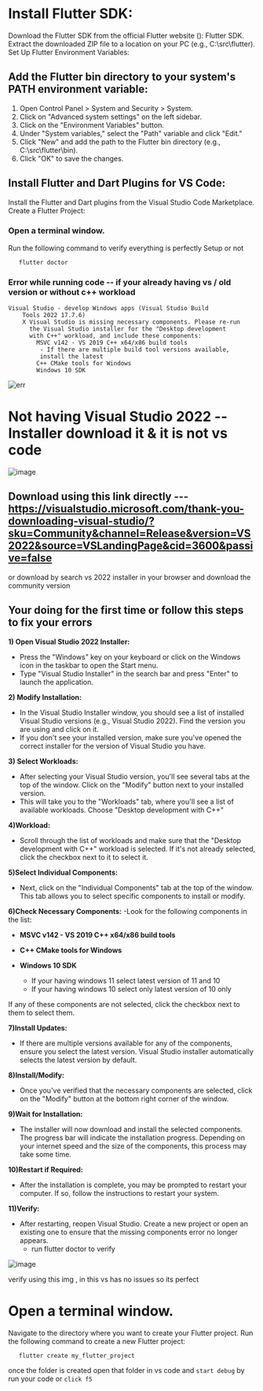 # Install Flutter SDK:

Download the Flutter SDK from the official Flutter website (): Flutter SDK.
Extract the downloaded ZIP file to a location on your PC (e.g., C:\src\flutter).
Set Up Flutter Environment Variables:

## Add the Flutter bin directory to your **system's PATH environment variable**:

1) Open Control Panel > System and Security > System.
2) Click on "Advanced system settings" on the left sidebar.
3) Click on the "Environment Variables" button.
4) Under "System variables," select the "Path" variable and click "Edit."
5) Click "New" and add the path to the Flutter bin directory (e.g., C:\src\flutter\bin).
6) Click "OK" to save the changes.


## Install Flutter and Dart Plugins for VS Code:

Install the Flutter and Dart plugins from the Visual Studio Code Marketplace.
Create a Flutter Project:

### Open a terminal window.
Run the following command to verify everything is perfectly Setup or not

```
   flutter doctor
```

### Error while running code -- if your already having vs / old version or without c++ workload 
```
Visual Studio - develop Windows apps (Visual Studio Build     
    Tools 2022 17.7.6)
    X Visual Studio is missing necessary components. Please re-run
      the Visual Studio installer for the "Desktop development    
      with C++" workload, and include these components:
        MSVC v142 - VS 2019 C++ x64/x86 build tools
         - If there are multiple build tool versions available,   
         install the latest
        C++ CMake tools for Windows
        Windows 10 SDK
```

![err](https://github.com/gdsc-kits-admin/flutter-bootcamp-2024/assets/116173614/8dc9a3c0-ef29-41e1-9b80-948f01efc3dd)


# Not having Visual Studio 2022 -- Installer download it &  it is not vs code 

![image](https://github.com/gdsc-kits-admin/flutter-bootcamp-2024/assets/116173614/44a3eb41-9e66-4845-a2b2-51cd34c22510)


## Download using this link directly --- https://visualstudio.microsoft.com/thank-you-downloading-visual-studio/?sku=Community&channel=Release&version=VS2022&source=VSLandingPage&cid=3600&passive=false

or download by search vs 2022 installer in your browser and download the community version 
        
## Your doing for the first time or follow this steps to fix your errors 

**1) Open Visual Studio 2022 Installer:**

- Press the "Windows" key on your keyboard or click on the Windows icon in the taskbar to open the Start menu.
- Type "Visual Studio Installer" in the search bar and press "Enter" to launch the application.

**2) Modify Installation:**

- In the Visual Studio Installer window, you should see a list of installed Visual Studio versions (e.g., Visual Studio 2022). Find the version you are using and click on it.
- If you don't see your installed version, make sure you've opened the correct installer for the version of Visual Studio you have.

**3) Select Workloads:**

- After selecting your Visual Studio version, you'll see several tabs at the top of the window. Click on the "Modify" button next to your installed version.
- This will take you to the "Workloads" tab, where you'll see a list of available workloads.
Choose "Desktop development with C++" 

**4)Workload:**

- Scroll through the list of workloads and make sure that the "Desktop development with C++" workload is selected.
If it's not already selected, click the checkbox next to it to select it.

**5)Select Individual Components:**
- Next, click on the "Individual Components" tab at the top of the window.
This tab allows you to select specific components to install or modify.

**6)Check Necessary Components:**
-Look for the following components in the list:

   - **MSVC v142 - VS 2019 C++ x64/x86 build tools**

   - **C++ CMake tools for Windows**

   - **Windows 10 SDK**
        - If your having windows 11 select latest version of 11 and 10
        - If your having windows 10 select only latest version of 10 only 

If any of these components are not selected, click the checkbox next to them to select them.

**7)Install Updates:**

- If there are multiple versions available for any of the components, ensure you select the latest version.
Visual Studio installer automatically selects the latest version by default.

**8)Install/Modify:**
    
- Once you've verified that the necessary components are selected, click on the "Modify" button at the bottom right corner of the window.

**9)Wait for Installation:**

- The installer will now download and install the selected components. The progress bar will indicate the installation progress.
Depending on your internet speed and the size of the components, this process may take some time.

**10)Restart if Required:**

- After the installation is complete, you may be prompted to restart your computer. If so, follow the instructions to restart your system.

**11)Verify:**

- After restarting, reopen Visual Studio.
Create a new project or open an existing one to ensure that the missing components error no longer appears.
   - run flutter doctor to verify
     

![image](https://github.com/gdsc-kits-admin/flutter-bootcamp-2024/assets/116173614/ab8cf47a-37bf-4906-a6d8-159dd9b0465d)

verify using this img , in this vs has no issues so its perfect 


# Open a terminal window.
Navigate to the directory where you want to create your Flutter project.
Run the following command to create a new Flutter project:
```
   flutter create my_flutter_project
```
once the folder is created open that folder in vs code and `start debug` by run your code or `click f5`



